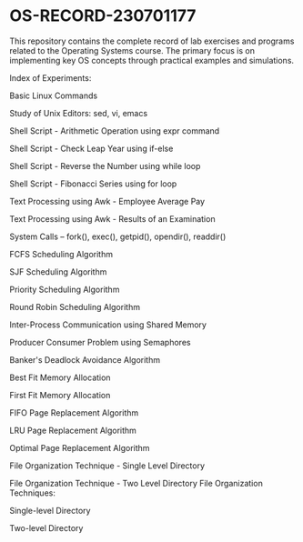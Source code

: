 # OS-RECORD-230701177
This repository contains the complete record of lab exercises and programs related to the Operating Systems course. The primary focus is on implementing key OS concepts through practical examples and simulations.

Index of Experiments:

Basic Linux Commands

Study of Unix Editors: sed, vi, emacs

Shell Script - Arithmetic Operation using expr command

Shell Script - Check Leap Year using if-else

Shell Script - Reverse the Number using while loop

Shell Script - Fibonacci Series using for loop

Text Processing using Awk - Employee Average Pay

Text Processing using Awk - Results of an Examination

System Calls – fork(), exec(), getpid(), opendir(), readdir()

FCFS Scheduling Algorithm

SJF Scheduling Algorithm

Priority Scheduling Algorithm

Round Robin Scheduling Algorithm

Inter-Process Communication using Shared Memory

Producer Consumer Problem using Semaphores

Banker's Deadlock Avoidance Algorithm

Best Fit Memory Allocation

First Fit Memory Allocation

FIFO Page Replacement Algorithm

LRU Page Replacement Algorithm

Optimal Page Replacement Algorithm

File Organization Technique - Single Level Directory

File Organization Technique - Two Level Directory
File Organization Techniques:

Single-level Directory

Two-level Directory
